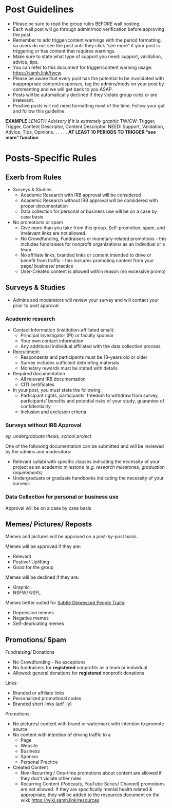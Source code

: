 # Post Guidelines
* Please be sure to read the group rules BEFORE wall posting.
* Each wall post will go through admin/mod verification before approving the post.
* Remember to add trigger/content warnings with the period formatting, so users do not see the post until they click “see more” if your post is triggering or has content that requires warnings.
* Make sure to state what type of support you need: support, validation, advice, tips.
* You can refer to this document for trigger/content warning usage: https://samh.link/twcw
* Please be aware that every post has the potential to be invalidated with inappropriate content/responses, tag the admins/mods on your post by commenting and we will get back to you ASAP.
* Posts will be automatically declined if they violate group rules or are irrelevant.
* Positive posts will not need formatting most of the time. Follow your gut and follow this guideline.

**EXAMPLE**
*LENGTH*
*Advisory if it is extremely graphic*
TW/CW: Trigger, Trigger, Content Descriptor, Content Descriptor.
NEED: Support, Validation, Advice, Tips, Opinions.
.
.
.
.
.
**AT LEAST 10 PERIODS TO TRIGGER “see more” function**

# Posts-Specific Rules
## Exerb from Rules
* Surveys & Studies
  * Academic Research with IRB approval will be considered
  * Academic Research without IRB approval will be considered with proper documentation
  * Data collection for personal or business use will be on a case by case basis
* No promotions or spam
  * Give more than you take from this group. Self-promotion, spam, and irrelevant links are not allowed. 
  * No Crowdfunding, Fundraisers or monetary-related promotions - this includes fundraisers for nonprofit organizations as an individual or a team.
  * No affiliate links, branded links or content intended to drive or benefit from traffic - this includes promoting content from your page/ business/ practice
  * User-Created content is allowed within reason (no excessive promo)
  
## Surveys & Studies
* Admins and moderators will review your survey and will contact your prior to post approval 
### Academic research
* Contact Information (institution-affiliated email):
	* Principal Investigator (PI) or faculty sponsor 
  * Your own contact information
  * Any additional individual affiliated with the data collection process
* Recruitment:
	* Respondents and participants must be 18-years old or older
  * Survey includes sufficient debriefing materials
  * Monetary rewards must be stated with details 
* Required documentation 
	* All relevant IRB documentation
  * CITI certificates 
* In your post, you must state the following:
	* Participant rights, participants’ freedom to withdraw from survey, participants’ benefits and potential risks of your study, guarantee of confidentiality
	* Inclusion and exclusion criteria

### Surveys without IRB Approval
*eg. undergraduate thesis, school project*

One of the following documentation can be submitted and will be reviewed by the admins and moderators:
* Relevant syllabi with specific clauses indicating the necessity of your project as an academic milestone *(e.g. research milestones, graduation requirements)*
* Undergraduate or graduate handbooks indicating the necessity of your surveys

### Data Collection for personal or business use
Approval will be on a case by case basis

## Memes/ Pictures/ Reposts
Memes and pictures will be approved on a post-by-post basis.

Memes will be approved if they are:
* Relevant
* Postive/ Uplifting
* Good for the group

Memes will be declined if they are:
* Graphic
* NSFW/ NSFL

Memes better suited for [Subtle Depressed People Traits](https://www.facebook.com/groups/subtledepressed/):
* Depression memes
* Negative memes
* Self-depricating memes

## Promotions/ Spam
Fundraising/ Donations
* No Crowdfunding - No exceptions
* No fundraisers for **registered** nonprofits as a team or individual
* Allowed: general donations for **registered** nonprofit donations

Links:
* Branded or affiliate links
* Personalized promotional codes
* Branded short links (adf .ly)

Promotions:
* No pictures/ content with brand or watermark with intention to promote source
* No content with intention of driving traffic to a
  * Page
  * Website
  * Business
  * Sponsor
  * Personal Practice
* Created Content
  * Non-Recurring / One-time promotions about content are allowed if they don't violate other rules
  * Recurring Content (Podcasts, YouTube Series/ Channel) promotions are not allowed. If they are specifically mental health related & appropriate, they will be added to the resources document on the wiki: https://wiki.samh.link/resources